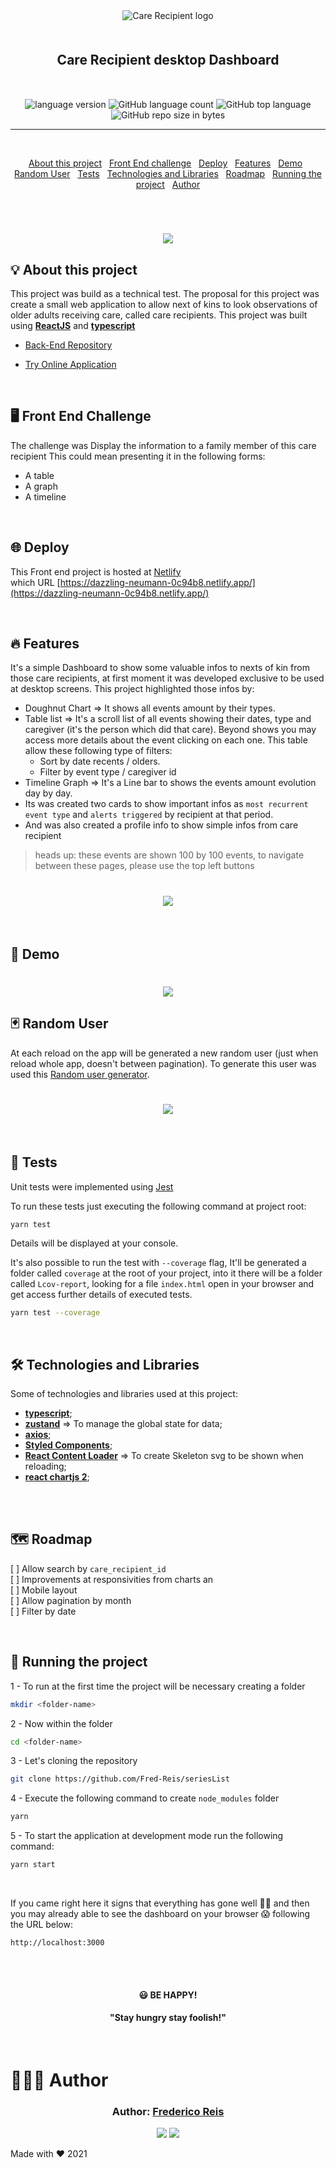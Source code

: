 <div align="center" style="margin-bottom:10px">
  <img alt="Care Recipient logo"
    src="src/assets/logo.png"
  />

</div>

<h2 align="center" style="margin:50px">
   Care Recipient desktop Dashboard
</h2>

<div align="center">

  <img alt="language version" src="https://img.shields.io/badge/Node-v_12.13.1-339933?logo=node.js">

  <img alt="GitHub language count" src="https://img.shields.io/github/languages/count/Fred-Reis/seriesList">

  <img alt="GitHub top language" src="https://img.shields.io/github/languages/top/Fred-Reis/seriesList">

  <img alt="GitHub repo size in bytes" src="https://img.shields.io/github/repo-size/Fred-Reis/seriesList">

</div>

<hr/>

<br/>

<div align="center">

  <a href="#-about-this-project">About this project</a>&nbsp;&nbsp;
  <a href="#-frontt-end-challenge">Front End challenge</a>&nbsp;&nbsp;
  <a href="#-deploy">Deploy</a>&nbsp;&nbsp;
  <a href="#-features">Features</a>&nbsp;&nbsp;
  <a href="#-demo">Demo</a>&nbsp;&nbsp;
  <a href="#-random-user">Random User</a>&nbsp;&nbsp;
  <a href="#-tests">Tests</a>&nbsp;&nbsp;
  <a href="#-technologies-and-libraries">Technologies and Libraries</a>&nbsp;&nbsp;
  <a href="#-roadmap">Roadmap</a>&nbsp;&nbsp;
  <a href="#-running-the-project">Running the project</a>&nbsp;&nbsp;
  <a href="#-author">Author</a>

</div>

<br/>

<h1 align="center">
  <img src="src/assets/screenshot.png"/>
</h1>

## 💡 About this project

This project was build as a technical test.
The proposal for this project was create a small web application to allow next of kins to look observations of older adults receiving care, called care recipients.
This project was built using [**ReactJS**](https://reactjs.org/) and [**typescript**](https://www.typescriptlang.org/)

- [Back-End Repository](https://github.com/Fred-Reis/birdie-test-backend)

- [Try Online Application](https://dazzling-neumann-0c94b8.netlify.app/)

<br/>

## 🖥 Front End Challenge

The challenge was Display the information to a family member of this care recipient
This could mean presenting it in the following forms:

- A table
- A graph
- A timeline

<br/>

## 🌐 Deploy

This Front end project is hosted at [Netlify](https://www.netlify.com/)  
which URL [https://dazzling-neumann-0c94b8.netlify.app/](https://dazzling-neumann-0c94b8.netlify.app/)

<br/>

## 🔥 Features

It's a simple Dashboard to show some valuable infos to nexts of kin from those care recipients, at first moment it was developed exclusive to be used at desktop screens. This project highlighted those infos by:

- Doughnut Chart => It shows all events amount by their types.
- Table list => It's a scroll list of all events showing their dates, type and caregiver (it's the person which did that care). Beyond shows you may access more details about the event clicking on each one. This table allow these following type of filters:
  - Sort by date recents / olders.
  - Filter by event type / caregiver id
- Timeline Graph => It's a Line bar to shows the events amount evolution day by day.
- Its was created two cards to show important infos as `most recurrent event type` and `alerts triggered` by recipient
  at that period.
- And was also created a profile info to show simple infos from care recipient

> heads up: these events are shown 100 by 100 events, to navigate between these pages, please use the top left buttons

<h1 align="center">
  <img src="src/assets/buttons.png"/>
</h1>

<br/>

## 👀 Demo

<h1 align="center">
  <img src="src/assets/dashboard.gif"/>
</h1>

## 🃏 Random User

At each reload on the app will be generated a new random user (just when reload whole app, doesn't between pagination). To generate this user was used this [Random user generator](https://randomuser.me/).

<h1 align="center">
  <img src="src/assets/usergenerate.gif"/>
</h1>

<br/>

## 🧪 Tests

Unit tests were implemented using [Jest](https://jestjs.io/)

To run these tests just executing the following command at project root:

```bash
yarn test
```

Details will be displayed at your console.

It's also possible to run the test with `--coverage` flag, It'll be generated a folder called `coverage` at the root of your project, into it there will be a folder called `Lcov-report`, looking for a file `index.html` open in your browser and get access further details of executed tests.

```bash
yarn test --coverage
```

<br/>

## 🛠 Technologies and Libraries

Some of technologies and libraries used at this project:

- [**typescript**](https://www.typescriptlang.org/);
- [**zustand**](https://github.com/pmndrs/zustand) => To manage the global state for data;
- [**axios**](https://axios-http.com/docs/intro);
- [**Styled Components**](https://styled-components.com/);
- [**React Content Loader**](https://github.com/danilowoz/react-content-loader) => To create Skeleton svg to be shown when reloading;
- [**react chartjs 2**](https://github.com/reactchartjs/react-chartjs-2);

<br/>

<br/>

## 🗺 Roadmap

[ ] Allow search by `care_recipient_id`  
[ ] Improvements at responsivities from charts an  
[ ] Mobile layout  
[ ] Allow pagination by month  
[ ] Filter by date

<br/>

## 🏁 Running the project

1 - To run at the first time the project will be necessary creating a folder

```bash
mkdir <folder-name>
```

2 - Now within the folder

```bash
cd <folder-name>
```

3 - Let's cloning the repository

```bash
git clone https://github.com/Fred-Reis/seriesList
```

4 - Execute the following command to create `node_modules` folder

```bash
yarn
```

5 - To start the application at development mode run the following command:

```bash
yarn start
```

<br/>

If you came right here it signs that everything has gone well 🙏🏼 and then you may already able to see the dashboard on your browser 😱 following the URL below:

`http://localhost:3000`

<br/>

<!-- <h4 align="center">
  🚧  Project README  🚀  under construction...  🚧
</h4>

<br/>

<h4 align="center">
How about taking a look at the
  <a href="https://github.com/Fred-Reis/birdie-test-backend">
   back end API project
  </a>
  for this application meanwhile 😉
</h4>

<br/>

<h4 align="center">
  Thanks for your patience!!🙏🏼
</h4> -->

<br/>

<h4 align="center">
😃  <strong>BE HAPPY!</strong>
</h4>

<h4 align="center">
  "Stay hungry stay foolish!"
</h4>

<br/>

# 👨🏻‍🏫 Author

<h3 align="center">
Author: <a alt="Fred-Reis" href="https://github.com/Fred-Reis">Frederico Reis</a>
</h3>

<p align="center">

  <a alt="Frederico Reis" href="https://www.linkedin.com/in/frederico-reis-dev/">
    <img src="https://img.shields.io/badge/LinkedIn-Frederico_Reis-0077B5?logo=linkedin"/></a>
  <a alt="Frederico Reis" href="https://github.com/Fred-Reis ">
  <img src="https://img.shields.io/badge/Fred_Reis-GitHub-000?logo=github"/></a>

</p>

Made with ♥️ 2021
